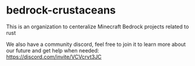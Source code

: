 # bedrock-crustaceans

This is an organization to centeralize Minecraft Bedrock projects related to rust

We also have a community discord, feel free to join it to learn more about our future and get help when needed: https://discord.com/invite/VCVcrvt3JC
